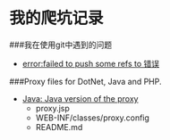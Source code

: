 # 我的爬坑记录

###我在使用git中遇到的问题
* [error:failed to push some refs to 错误](md1.md)

###Proxy files for DotNet, Java and PHP.
* [Java: Java version of the proxy](md2.md)
	* proxy.jsp
	* WEB-INF/classes/proxy.config
	* README.md